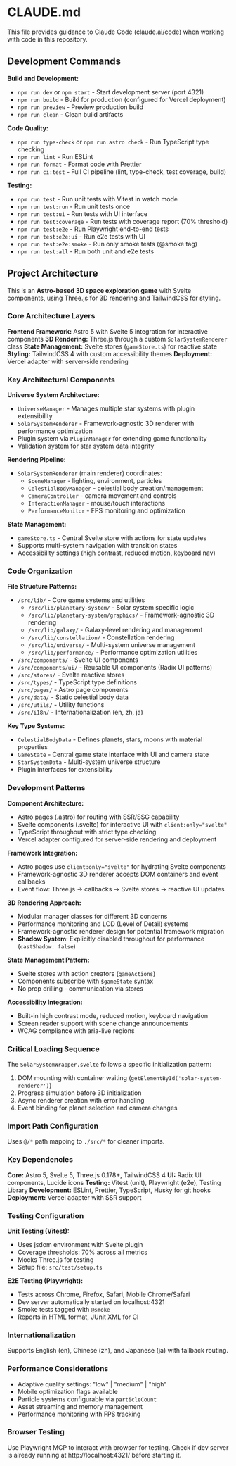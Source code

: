 # CLAUDE.md

This file provides guidance to Claude Code (claude.ai/code) when working with code in this repository.

## Development Commands

**Build and Development:**
- `npm run dev` or `npm start` - Start development server (port 4321)
- `npm run build` - Build for production (configured for Vercel deployment)
- `npm run preview` - Preview production build
- `npm run clean` - Clean build artifacts

**Code Quality:**
- `npm run type-check` or `npm run astro check` - Run TypeScript type checking
- `npm run lint` - Run ESLint
- `npm run format` - Format code with Prettier
- `npm run ci:test` - Full CI pipeline (lint, type-check, test coverage, build)

**Testing:**
- `npm run test` - Run unit tests with Vitest in watch mode
- `npm run test:run` - Run unit tests once
- `npm run test:ui` - Run tests with UI interface
- `npm run test:coverage` - Run tests with coverage report (70% threshold)
- `npm run test:e2e` - Run Playwright end-to-end tests
- `npm run test:e2e:ui` - Run e2e tests with UI
- `npm run test:e2e:smoke` - Run only smoke tests (@smoke tag)
- `npm run test:all` - Run both unit and e2e tests

## Project Architecture

This is an **Astro-based 3D space exploration game** with Svelte components, using Three.js for 3D rendering and TailwindCSS for styling.

### Core Architecture Layers

**Frontend Framework:** Astro 5 with Svelte 5 integration for interactive components
**3D Rendering:** Three.js through a custom `SolarSystemRenderer` class
**State Management:** Svelte stores (`gameStore.ts`) for reactive state
**Styling:** TailwindCSS 4 with custom accessibility themes
**Deployment:** Vercel adapter with server-side rendering

### Key Architectural Components

**Universe System Architecture:**
- `UniverseManager` - Manages multiple star systems with plugin extensibility
- `SolarSystemRenderer` - Framework-agnostic 3D renderer with performance optimization
- Plugin system via `PluginManager` for extending game functionality
- Validation system for star system data integrity

**Rendering Pipeline:**
- `SolarSystemRenderer` (main renderer) coordinates:
  - `SceneManager` - lighting, environment, particles
  - `CelestialBodyManager` - celestial body creation/management
  - `CameraController` - camera movement and controls
  - `InteractionManager` - mouse/touch interactions
  - `PerformanceMonitor` - FPS monitoring and optimization

**State Management:**
- `gameStore.ts` - Central Svelte store with actions for state updates
- Supports multi-system navigation with transition states
- Accessibility settings (high contrast, reduced motion, keyboard nav)

### Code Organization

**File Structure Patterns:**
- `/src/lib/` - Core game systems and utilities
  - `/src/lib/planetary-system/` - Solar system specific logic
  - `/src/lib/planetary-system/graphics/` - Framework-agnostic 3D rendering
  - `/src/lib/galaxy/` - Galaxy-level rendering and management
  - `/src/lib/constellation/` - Constellation rendering
  - `/src/lib/universe/` - Multi-system universe management
  - `/src/lib/performance/` - Performance optimization utilities
- `/src/components/` - Svelte UI components
- `/src/components/ui/` - Reusable UI components (Radix UI patterns)
- `/src/stores/` - Svelte reactive stores
- `/src/types/` - TypeScript type definitions
- `/src/pages/` - Astro page components
- `/src/data/` - Static celestial body data
- `/src/utils/` - Utility functions
- `/src/i18n/` - Internationalization (en, zh, ja)

**Key Type Systems:**
- `CelestialBodyData` - Defines planets, stars, moons with material properties
- `GameState` - Central game state interface with UI and camera state
- `StarSystemData` - Multi-system universe structure
- Plugin interfaces for extensibility

### Development Patterns

**Component Architecture:**
- Astro pages (.astro) for routing with SSR/SSG capability
- Svelte components (.svelte) for interactive UI with `client:only="svelte"`
- TypeScript throughout with strict type checking
- Vercel adapter configured for server-side rendering and deployment

**Framework Integration:**
- Astro pages use `client:only="svelte"` for hydrating Svelte components
- Framework-agnostic 3D renderer accepts DOM containers and event callbacks
- Event flow: Three.js → callbacks → Svelte stores → reactive UI updates

**3D Rendering Approach:**
- Modular manager classes for different 3D concerns
- Performance monitoring and LOD (Level of Detail) systems
- Framework-agnostic renderer design for potential framework migration
- **Shadow System**: Explicitly disabled throughout for performance (`castShadow: false`)

**State Management Pattern:**
- Svelte stores with action creators (`gameActions`)
- Components subscribe with `$gameState` syntax
- No prop drilling - communication via stores

**Accessibility Integration:**
- Built-in high contrast mode, reduced motion, keyboard navigation
- Screen reader support with scene change announcements
- WCAG compliance with aria-live regions

### Critical Loading Sequence

The `SolarSystemWrapper.svelte` follows a specific initialization pattern:
1. DOM mounting with container waiting (`getElementById('solar-system-renderer')`)
2. Progress simulation before 3D initialization
3. Async renderer creation with error handling
4. Event binding for planet selection and camera changes

### Import Path Configuration

Uses `@/*` path mapping to `./src/*` for cleaner imports.

### Key Dependencies

**Core:** Astro 5, Svelte 5, Three.js 0.178+, TailwindCSS 4
**UI:** Radix UI components, Lucide icons
**Testing:** Vitest (unit), Playwright (e2e), Testing Library
**Development:** ESLint, Prettier, TypeScript, Husky for git hooks
**Deployment:** Vercel adapter with SSR support

### Testing Configuration

**Unit Testing (Vitest):**
- Uses jsdom environment with Svelte plugin
- Coverage thresholds: 70% across all metrics
- Mocks Three.js for testing
- Setup file: `src/test/setup.ts`

**E2E Testing (Playwright):**
- Tests across Chrome, Firefox, Safari, Mobile Chrome/Safari
- Dev server automatically started on localhost:4321
- Smoke tests tagged with `@smoke`
- Reports in HTML format, JUnit XML for CI

### Internationalization

Supports English (en), Chinese (zh), and Japanese (ja) with fallback routing.

### Performance Considerations

- Adaptive quality settings: "low" | "medium" | "high"
- Mobile optimization flags available
- Particle systems configurable via `particleCount`
- Asset streaming and memory management
- Performance monitoring with FPS tracking

### Browser Testing

Use Playwright MCP to interact with browser for testing. Check if dev server is already running at http://localhost:4321/ before starting it.